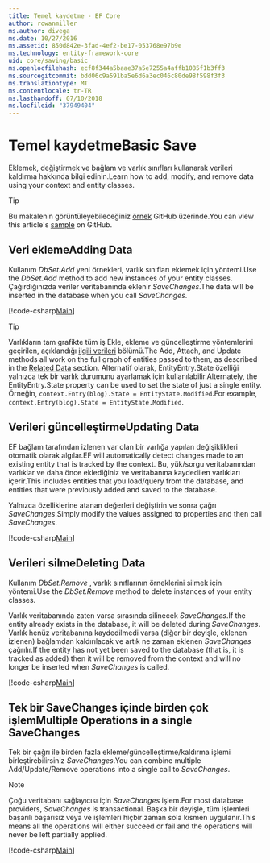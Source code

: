 ```yaml
---
title: Temel kaydetme - EF Core
author: rowanmiller
ms.author: divega
ms.date: 10/27/2016
ms.assetid: 850d842e-3fad-4ef2-be17-053768e97b9e
ms.technology: entity-framework-core
uid: core/saving/basic
ms.openlocfilehash: ecf8f344a5baae37a5e7255a4affb1085f1b3ff3
ms.sourcegitcommit: bdd06c9a591ba5e6d6a3ec046c80de98f598f3f3
ms.translationtype: MT
ms.contentlocale: tr-TR
ms.lasthandoff: 07/10/2018
ms.locfileid: "37949404"
---
```

# <a name="basic-save"></a><span data-ttu-id="56d21-102">Temel kaydetme</span><span class="sxs-lookup"><span data-stu-id="56d21-102">Basic Save</span></span>

<span data-ttu-id="56d21-103">Eklemek, değiştirmek ve bağlam ve varlık sınıfları kullanarak verileri kaldırma hakkında bilgi edinin.</span><span class="sxs-lookup"><span data-stu-id="56d21-103">Learn how to add, modify, and remove data using your context and entity classes.</span></span>

> [!TIP]  
> <span data-ttu-id="56d21-104">Bu makalenin görüntüleyebileceğiniz [örnek](https://github.com/aspnet/EntityFramework.Docs/tree/master/samples/core/Saving/Saving/Basics/) GitHub üzerinde.</span><span class="sxs-lookup"><span data-stu-id="56d21-104">You can view this article's [sample](https://github.com/aspnet/EntityFramework.Docs/tree/master/samples/core/Saving/Saving/Basics/) on GitHub.</span></span>

## <a name="adding-data"></a><span data-ttu-id="56d21-105">Veri ekleme</span><span class="sxs-lookup"><span data-stu-id="56d21-105">Adding Data</span></span>

<span data-ttu-id="56d21-106">Kullanım *DbSet.Add* yeni örnekleri, varlık sınıfları eklemek için yöntemi.</span><span class="sxs-lookup"><span data-stu-id="56d21-106">Use the *DbSet.Add* method to add new instances of your entity classes.</span></span> <span data-ttu-id="56d21-107">Çağırdığınızda veriler veritabanında eklenir *SaveChanges*.</span><span class="sxs-lookup"><span data-stu-id="56d21-107">The data will be inserted in the database when you call *SaveChanges*.</span></span>

[!code-csharp[Main](../../../samples/core/Saving/Saving/Basics/Sample.cs#Add)]

> [!TIP]  
> <span data-ttu-id="56d21-108">Varlıkların tam grafikte tüm iş Ekle, ekleme ve güncelleştirme yöntemlerini geçirilen, açıklandığı [ilgili verileri](related-data.md) bölümü.</span><span class="sxs-lookup"><span data-stu-id="56d21-108">The Add, Attach, and Update methods all work on the full graph of entities passed to them, as described in the [Related Data](related-data.md) section.</span></span> <span data-ttu-id="56d21-109">Alternatif olarak, EntityEntry.State özelliği yalnızca tek bir varlık durumunu ayarlamak için kullanılabilir.</span><span class="sxs-lookup"><span data-stu-id="56d21-109">Alternately, the EntityEntry.State property can be used to set the state of just a single entity.</span></span> <span data-ttu-id="56d21-110">Örneğin, `context.Entry(blog).State = EntityState.Modified`.</span><span class="sxs-lookup"><span data-stu-id="56d21-110">For example, `context.Entry(blog).State = EntityState.Modified`.</span></span>

## <a name="updating-data"></a><span data-ttu-id="56d21-111">Verileri güncelleştirme</span><span class="sxs-lookup"><span data-stu-id="56d21-111">Updating Data</span></span>

<span data-ttu-id="56d21-112">EF bağlam tarafından izlenen var olan bir varlığa yapılan değişiklikleri otomatik olarak algılar.</span><span class="sxs-lookup"><span data-stu-id="56d21-112">EF will automatically detect changes made to an existing entity that is tracked by the context.</span></span> <span data-ttu-id="56d21-113">Bu, yük/sorgu veritabanından varlıklar ve daha önce eklediğiniz ve veritabanına kaydedilen varlıkları içerir.</span><span class="sxs-lookup"><span data-stu-id="56d21-113">This includes entities that you load/query from the database, and entities that were previously added and saved to the database.</span></span>

<span data-ttu-id="56d21-114">Yalnızca özelliklerine atanan değerleri değiştirin ve sonra çağrı *SaveChanges*.</span><span class="sxs-lookup"><span data-stu-id="56d21-114">Simply modify the values assigned to properties and then call *SaveChanges*.</span></span>

[!code-csharp[Main](../../../samples/core/Saving/Saving/Basics/Sample.cs#Update)]

## <a name="deleting-data"></a><span data-ttu-id="56d21-115">Verileri silme</span><span class="sxs-lookup"><span data-stu-id="56d21-115">Deleting Data</span></span>

<span data-ttu-id="56d21-116">Kullanım *DbSet.Remove* , varlık sınıflarının örneklerini silmek için yöntemi.</span><span class="sxs-lookup"><span data-stu-id="56d21-116">Use the *DbSet.Remove* method to delete instances of your entity classes.</span></span>

<span data-ttu-id="56d21-117">Varlık veritabanında zaten varsa sırasında silinecek *SaveChanges*.</span><span class="sxs-lookup"><span data-stu-id="56d21-117">If the entity already exists in the database, it will be deleted during *SaveChanges*.</span></span> <span data-ttu-id="56d21-118">Varlık henüz veritabanına kaydedilmedi varsa (diğer bir deyişle, eklenen izlenen) bağlamdan kaldırılacak ve artık ne zaman eklenen *SaveChanges* çağrılır.</span><span class="sxs-lookup"><span data-stu-id="56d21-118">If the entity has not yet been saved to the database (that is, it is tracked as added) then it will be removed from the context and will no longer be inserted when *SaveChanges* is called.</span></span>

[!code-csharp[Main](../../../samples/core/Saving/Saving/Basics/Sample.cs#Remove)]

## <a name="multiple-operations-in-a-single-savechanges"></a><span data-ttu-id="56d21-119">Tek bir SaveChanges içinde birden çok işlem</span><span class="sxs-lookup"><span data-stu-id="56d21-119">Multiple Operations in a single SaveChanges</span></span>

<span data-ttu-id="56d21-120">Tek bir çağrı ile birden fazla ekleme/güncelleştirme/kaldırma işlemi birleştirebilirsiniz *SaveChanges*.</span><span class="sxs-lookup"><span data-stu-id="56d21-120">You can combine multiple Add/Update/Remove operations into a single call to *SaveChanges*.</span></span>

> [!NOTE]  
> <span data-ttu-id="56d21-121">Çoğu veritabanı sağlayıcısı için *SaveChanges* işlem.</span><span class="sxs-lookup"><span data-stu-id="56d21-121">For most database providers, *SaveChanges* is transactional.</span></span> <span data-ttu-id="56d21-122">Başka bir deyişle, tüm işlemleri başarılı başarısız veya ve işlemleri hiçbir zaman sola kısmen uygulanır.</span><span class="sxs-lookup"><span data-stu-id="56d21-122">This means  all the operations will either succeed or fail and the operations will never be left partially applied.</span></span>

[!code-csharp[Main](../../../samples/core/Saving/Saving/Basics/Sample.cs#MultipleOperations)]
